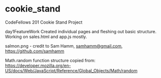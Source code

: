 # cookie_stand
CodeFellows 201 Cookie Stand Project

day1FeatureWork
Created individual pages and fleshing out basic structure.  Working on sales.html and app.js mostly.  

salmon.png - credit to Sam Hamm, samhamm@gmail.com, https://github.com/samhamm

Math.random function structure copied from: https://developer.mozilla.org/en-US/docs/Web/JavaScript/Reference/Global_Objects/Math/random

